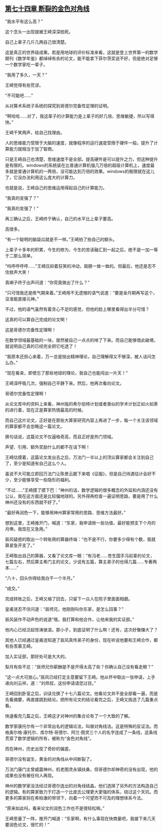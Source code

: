 ## [第七十四章 断裂的金色对角线](https://www.xxbiquge.com/11_11207/8856270.html)


  “我水平有这么高？”

  这个念头一出现就被王崎深深拍死。

  自己上辈子几斤几两自己很清楚。

  这是真正的世界级成果。若是用地球的评价标准来看，这就是登上世界第一的数学期刊《数学年鉴》都绰绰有余的论文，能不能拿下菲尔茨奖说不好，但是绝对足够一个数学家吃一辈子。

  “我用了多久，一天？”

  王崎觉得有些荒谬。

  “不可能吧……”

  从对算术系统子系统的探究到哥德尔完备性定理的证明。

  “啊哈哈……对了，我这辈子的计算能力是上辈子的好几倍，思维敏捷，所以写得快。”

  王崎干笑两声，给自己找理由。

  人的思维能力受限于大脑的速度，就像程序的运行速度受限于硬件一般。提升了计算能力就相当于加了智商。

  只是王崎自己也清楚，思维速度不是全部。提高硬件是可以提升之力，但这种提升是有限的。windows的系统装在比普通计算机强几万倍的超级计算机上，速度最多就是普通计算机的一两倍，没可能达到万倍的效果。windows的极限就在这儿了，它没办法利用这么庞大的计算力。

  也就是说，王崎自己的思维运用得起自己的计算能力。

  “我真的变强了？”

  “我真的变强了！”

  再三确认之后，王崎终于确认，自己的水平比上辈子要高。

  高很多。

  “有一个聪明的脑袋瓜就是不一样。”王崎拍了拍自己的额头。

  上辈子十多年的积累，今生的修为、今生的苦读融汇到一起之后，绝不是一加一等于二那么简单。

  “呜呼呼呼呼……”王崎压抑着狂笑的冲动，肩膀一耸一耸的。但最后，他还是忍不住放声大笑！

  真阐子终于出声问道：“你究竟做出了什么？”

  “只可惜我还是练气期来着。”王崎用不无遗憾的语气说道：“要是金丹期再写这个，没准能直接元神。”

  不过，他的语气虽然有着贪心不足的感觉，但他的脸上哪里看得出半分可惜？

  这真的可以算自己完成的论文啊！

  这是哥德尔完备性定理啊！

  在数学领域最基础的一块，居然被自己一点点的啃了下来。而自己能够借此破境，就说明自己真的已经完全把它吃透了！

  “我原本还担心来着，万一总是抛出精神理论，自己理解得又不够深，被人诘问怎么办。”

  “现在看来，即使忘了那些地球的理论，我自己也能闯出一片天！”

  王崎深呼吸几次，强制自己平静下来。然后，他再次看向论文。

  哥德尔完备性定理啊！

  从论文库中的资料上来看，神州版的希尔伯特计划或者类似的学术计划正如火如荼的进行着，现在正是算家热情最高的时候。

  而自己这片论文，正好是在那些大算家研究内容上再进了一步，每一个关注该领域的算家都不会忽略这一篇论文。

  换句话说，这篇论文不仅逼格奇高，而且正好是热门领域。

  声望、引用、额外奖励什么的都不在话下啊！

  王崎估摸着，这篇论文发出去之后，万法门一半以上的顶尖算家都会关注到自己了，至少是知道有自己这么个人。

  虽说不大可能立即回万法门让陈景云跪下来唱《征服》，但是自己待遇估计会好不少，至少能够享受一些隐形的福利。

  “不过……”王崎摸了摸下巴：“神州的话，数学逻辑的很多概念的外延和内涵还没有公认，我在这方面还是比较偏地球的。另外得再检查一遍证明思路，要是用了什么神州还没有的东西就不好了。”

  “最好再润色一下，能够用神州算家常用的思路、思维方法最好。”

  想到这里，王崎推开门，喊道：“东家，我申请赊一些功值，最好能预支下个月的月俸。我现在又急用。”

  辰风疑惑的取出一个转账用的算器终端：“也不是不行，你要多少得有个数，我就算紧急开支了。”

  王崎取出自己的算器，又看了论文库一眼：“有冯老……苍生国手冯前辈的论文，七篇左右，然后算主希门主的论文，少说有五篇，算主弟子的也得几篇……专著两本……”

  “八十，回头你得给我白干一个半月。”

  “成交。”

  完成转账之后，王崎又缩了回去，只留下一众人在院子里面面相觑。

  皇甫涟忍不住问道：“辰师兄，他刚刚叫你东家，是怎么回事？”

  辰风装作不动声色的说道“哦，我打算和他合作，让他来我的实证部。”

  他内心已经泛起惊涛骇浪。那小子，到底证明了什么啊！还有，这次好像赚大了？

  其他人已经通过皇甫涟知道了辰风真传弟子的身份，现在听说他要和王崎合作，都有些羡慕王崎。

  加入实证部，那好处可是大大的。

  梨月有些不忿：“辰师兄你薪酬是不是开得太高了些？你确认自己没有看走眼？”

  “这一点大可放心。”辰风已经打定主意要留下王崎。他从怀中取出一张申请，上手递向刘云祥，道：“刘师叔，这份申请请您过目。”

  王崎回到卧室之后，训读兑换了十七八篇论文。他看论文并不是全部看一遍，而是先看摘要，再直接跳到结论。把所有论文的结论看完之后，王崎又挑选了几篇重点看。

  快速看完几篇之后，王崎这才对神州的集合论有了一个大致的了解。

  数学家康托尔有一个非常出名的逻辑论法，叫做对角线法。这是特殊的反证法。而格奥尔格·康托尔、库尔特·哥德尔、阿兰·图灵三个人的名字连成了一条线，这条线贯穿了数学逻辑的所有，被称为“金色对角线”。

  而在神州，历史出现了奇妙的偏差。

  哥德尔没有诞生，黄金的对角线从中间断裂了。

  万法门康门主曾威震神州，机老图灵永镇扶桑，但哥德尔却神奇的没有出现，他的成果也没有被任何人再现。

  神州的数学家没法经过哥德尔连出的对角线结晶，他们选择了另外的方法构造自己的逻辑。有的算家致力于打造一个比皮氏公理更大更强的体系，绕过这个天坑。而更多的算家则在希柏澈的带领下，向着一个可望而不可及的理想体系今法。

  “原来如此吗，看来论文的润色工作也不是很轻松嘛。”

  王崎思量了一阵，推开门喊道：“东家啊，有什么事现在快商量吧，我接下来几天要润色论文，很忙的！”
